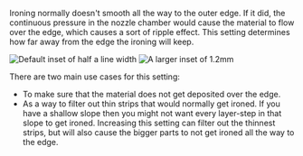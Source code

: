 Ironing normally doesn't smooth all the way to the outer edge. If it did, the continuous pressure in the nozzle chamber would cause the material to flow over the edge, which causes a sort of ripple effect. This setting determines how far away from the edge the ironing will keep.

![Default inset of half a line width](ironing_enabled_enabled.png)
![A larger inset of 1.2mm](ironing_inset.png)

There are two main use cases for this setting:
* To make sure that the material does not get deposited over the edge.
* As a way to filter out thin strips that would normally get ironed. If you have a shallow slope then you might not want every layer-step in that slope to get ironed. Increasing this setting can filter out the thinnest strips, but will also cause the bigger parts to not get ironed all the way to the edge.
